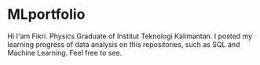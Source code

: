 # MLportfolio

Hi
I'am Fikri. Physics Graduate of Institut Teknologi Kalimantan. I posted my learning progress of data analysis on this repositories, such as SQL and Machine Learning.
Feel free to see.
